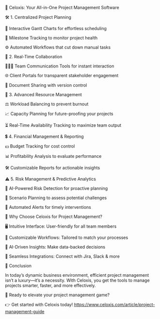 🚀 Celoxis: Your All-in-One Project Management Software

🛠️ 1. Centralized Project Planning

📆 Interactive Gantt Charts for effortless scheduling

🎯 Milestone Tracking to monitor project health

⚙️ Automated Workflows that cut down manual tasks

💬 2. Real-Time Collaboration

🧑‍🤝‍🧑 Team Communication Tools for instant interaction

🌐 Client Portals for transparent stakeholder engagement

📂 Document Sharing with version control

👥 3. Advanced Resource Management

⚖️ Workload Balancing to prevent burnout

📈 Capacity Planning for future-proofing your projects

⏳ Real-Time Availability Tracking to maximize team output

💲 4. Financial Management & Reporting

💵 Budget Tracking for cost control

📊 Profitability Analysis to evaluate performance

🛠️ Customizable Reports for actionable insights

⚠️ 5. Risk Management & Predictive Analytics

🧠 AI-Powered Risk Detection for proactive planning

🧩 Scenario Planning to assess potential challenges

🔔 Automated Alerts for timely interventions

🌟 Why Choose Celoxis for Project Management?

🖥️ Intuitive Interface: User-friendly for all team members

🔄 Customizable Workflows: Tailored to match your processes

🤖 AI-Driven Insights: Make data-backed decisions

🔌 Seamless Integrations: Connect with Jira, Slack & more

🎯 Conclusion

In today’s dynamic business environment, efficient project management isn’t a luxury—it’s a necessity. With Celoxis, you get the tools to manage projects smarter, faster, and more effectively.

🚀 Ready to elevate your project management game?

👉 Get started with Celoxis today! https://www.celoxis.com/article/project-management-guide
